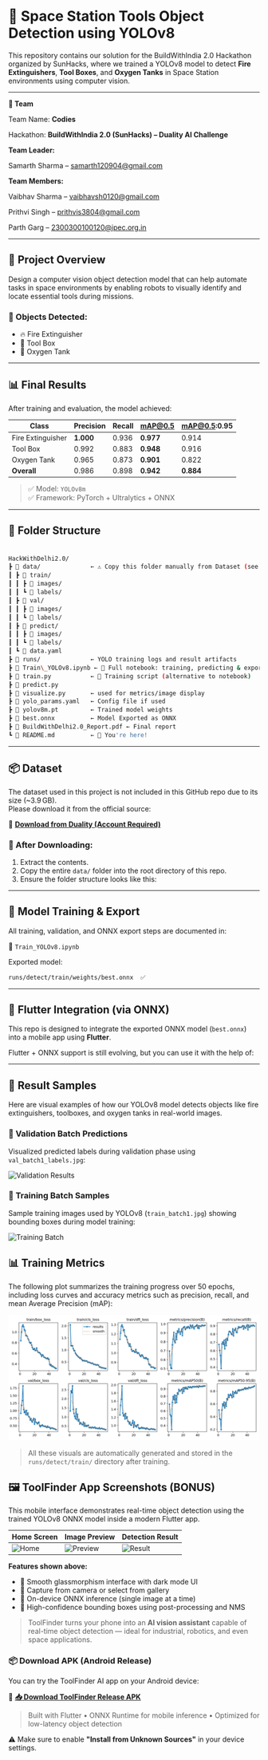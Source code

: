 # 🧯 Space Station Tools Object Detection using YOLOv8

This repository contains our solution for the BuildWithIndia 2.0 Hackathon organized by SunHacks, where we trained a YOLOv8 model to detect **Fire Extinguishers**, **Tool Boxes**, and **Oxygen Tanks** in Space Station environments using computer vision.

---

**👥 Team**

Team Name: **Codies**

Hackathon: **BuildWithIndia 2.0 (SunHacks) – Duality AI Challenge**

**Team Leader:**

Samarth Sharma – samarth120904@gmail.com

**Team Members:**

Vaibhav Sharma – vaibhavsh0120@gmail.com

Prithvi Singh – prithvis3804@gmail.com

Parth Garg – 2300300100120@ipec.org.in

---

## 🚀 Project Overview

Design a computer vision object detection model that can help
automate tasks in space environments by enabling robots to visually
identify and locate essential tools during missions.

### 📌 Objects Detected:
- 🔥 Fire Extinguisher
- 🧰 Tool Box
- 🧪 Oxygen Tank

---

## 📊 Final Results

After training and evaluation, the model achieved:

| Class            | Precision | Recall | mAP@0.5 | mAP@0.5:0.95 |
|------------------|-----------|--------|---------|---------------|
| Fire Extinguisher| **1.000** | 0.936  | **0.977** | 0.914 |
| Tool Box         | 0.992     | 0.883  | **0.948** | 0.916 |
| Oxygen Tank      | 0.965     | 0.873  | **0.901** | 0.822 |
| **Overall**      | 0.986     | 0.898  | **0.942** | **0.884** |

> ✅ Model: `YOLOv8m`  
> ✅ Framework: PyTorch + Ultralytics + ONNX

---

## 📁 Folder Structure

```bash

HackWithDelhi2.0/
┣ 📁 data/              ← ⚠️ Copy this folder manually from Dataset (see below section)
┃ ┣ 📁 train/
┃ ┃ ┣ 📁 images/
┃ ┃ ┗ 📁 labels/
┃ ┣ 📁 val/
┃ ┃ ┣ 📁 images/
┃ ┃ ┗ 📁 labels/
┃ ┣ 📁 predict/
┃ ┃ ┣ 📁 images/
┃ ┃ ┗ 📁 labels/
┃ ┗ 📄 data.yaml
┣ 📁 runs/              ← YOLO training logs and result artifacts
┣ 📜 Train\_YOLOv8.ipynb ← 📓 Full notebook: training, predicting & exporting
┣ 📜 train.py           ← 🔁 Training script (alternative to notebook)
┣ 📜 predict.py
┣ 📜 visualize.py       ← used for metrics/image display
┣ 📜 yolo_params.yaml   ← Config file if used
┣ 📜 yolov8m.pt         ← Trained model weights
┣ 📜 best.onnx          ← Model Exported as ONNX
┣ 📜 BuildWithDelhi2.0_Report.pdf ← Final report
┗ 📜 README.md          ← 📄 You're here!

```

---

## 📦 Dataset

The dataset used in this project is not included in this GitHub repo due to its size (~3.9 GB).  
Please download it from the official source:

🔗 **[Download from Duality (Account Required)](https://falcon.duality.ai/secure/documentation/hackathon?utm_source=hackathon&utm_medium=instructions&utm_campaign=sunhacks)**

### 📂 After Downloading:

1. Extract the contents.
2. Copy the entire `data/` folder into the root directory of this repo.
3. Ensure the folder structure looks like this:

---

## 🧠 Model Training & Export

All training, validation, and ONNX export steps are documented in:

📓 `Train_YOLOv8.ipynb`

Exported model:

```bash
runs/detect/train/weights/best.onnx  ✅
```

---

## 📱 Flutter Integration (via ONNX)

This repo is designed to integrate the exported ONNX model (`best.onnx`) into a mobile app using **Flutter**.

Flutter + ONNX support is still evolving, but you can use it with the help of:

---

## 📸 Result Samples

Here are visual examples of how our YOLOv8 model detects objects like fire extinguishers, toolboxes, and oxygen tanks in real-world images.

### 🔹 Validation Batch Predictions
Visualized predicted labels during validation phase using `val_batch1_labels.jpg`:

![Validation Results](runs/detect/train/val_batch1_labels.jpg)

### 🔹 Training Batch Samples
Sample training images used by YOLOv8 (`train_batch1.jpg`) showing bounding boxes during model training:

![Training Batch](runs/detect/train/train_batch1.jpg)

## 📊 Training Metrics

The following plot summarizes the training progress over 50 epochs, including loss curves and accuracy metrics such as precision, recall, and mean Average Precision (mAP):

![Training Results](runs/detect/train/results.png)

> All these visuals are automatically generated and stored in the `runs/detect/train/` directory after training.

## 🖼️ ToolFinder App Screenshots (BONUS)

This mobile interface demonstrates real-time object detection using the trained YOLOv8 ONNX model inside a modern Flutter app.

| Home Screen                   | Image Preview                       | Detection Result                  |
| ----------------------------- | ----------------------------------- | --------------------------------- |
| ![Home](Screenshots/home-screen.jpg) | ![Preview](Screenshots/preview-screen.jpg) | ![Result](Screenshots/result-screen.jpg) |

**Features shown above:**

* 🚀 Smooth glassmorphism interface with dark mode UI
* 📸 Capture from camera or select from gallery
* 🧠 On-device ONNX inference (single image at a time)
* 🎯 High-confidence bounding boxes using post-processing and NMS

> ToolFinder turns your phone into an **AI vision assistant** capable of real-time object detection — ideal for industrial, robotics, and even space applications.

### 📦 Download APK (Android Release)

You can try the ToolFinder AI app on your Android device:

🔗 **[📥 Download ToolFinder Release APK](https://github.com/Vaibhav0120/HackWithDelhi2.0/releases/download/v1.1.0/app-release.apk)**

> Built with Flutter • ONNX Runtime for mobile inference • Optimized for low-latency object detection

⚠️ Make sure to enable **"Install from Unknown Sources"** in your device settings.
